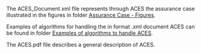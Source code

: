 The ACES_Document.xml file represents through ACES the assurance case illustrated in the figures in folder [Assurance Case - Figures](https://github.com/alvarosobrinho/mbacpn/tree/master/ACES-Based%20Assurance%20Case%20Template/Assurance%20Case%20-%20Figures).

Examples of algorithms for handling the in format .xml document ACES can be found in folder [Examples of algorithms to handle ACES](https://github.com/alvarosobrinho/mbacpn/tree/master/ACES-Based%20Assurance%20Case%20Template/Examples%20of%20algorithms%20to%20manipulate%20ACES).

The ACES.pdf file describes a general description of ACES.

